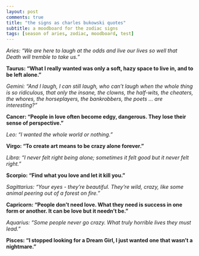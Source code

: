 ```yaml
---
layout: post
comments: true
title: "the signs as charles bukowski quotes"
subtitle: a moodboard for the zodiac signs
tags: [season of aries, zodiac, moodboard, test]
---
```

*Aries: “We are here to laugh at the odds and live our lives so well that Death will tremble to take us.”*   

**Taurus: “What I really wanted was only a soft, hazy space to live in, and to be left alone.”**   

*Gemini: “And I laugh, I can still laugh, who can’t laugh when the whole thing is so ridiculous, that only the insane, the clowns, the half-wits, the cheaters, the whores, the horseplayers, the bankrobbers, the poets … are interesting?”*   

**Cancer: “People in love often become edgy, dangerous. They lose their sense of perspective.”**   

*Leo: “I wanted the whole world or nothing.”*   

**Virgo: “To create art means to be crazy alone forever.”**   

*Libra: “I never felt right being alone; sometimes it felt good but it never felt right.”*   

**Scorpio: “Find what you love and let it kill you.”**   

*Sagittarius: “Your eyes - they’re beautiful. They’re wild, crazy, like some animal peering out of a forest on fire.”*   

**Capricorn: “People don’t need love. What they need is success in one form or another. It can be love but it needn’t be.”**   

*Aquarius: “Some people never go crazy. What truly horrible lives they must lead.”*  

**Pisces: “I stopped looking for a Dream Girl, I just wanted one that wasn’t a nightmare.”** 




